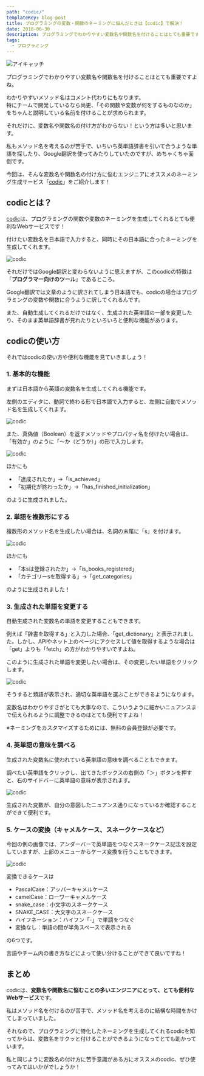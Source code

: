 ```yaml
---
path: "codic/"
templateKey: blog-post
title: プログラミングの変数・関数のネーミングに悩んだときは【codic】で解決！
date: 2018-06-30
description: プログラミングでわかりやすい変数名や関数名を付けることはとても重要ですよね。 わかりやすいメソッド名はコメント代わりにもなります。特にチームで開発しているなら尚更、「その関数や変数が何をするものなのか」をちゃんと説明して ...
tags:
  - プログラミング
---
```

![アイキャッチ](/img/post/20180630/20180630eyecatch-min.png)

プログラミングでわかりやすい変数名や関数名を付けることはとても重要ですよね。

わかりやすいメソッド名はコメント代わりにもなります。  
特にチームで開発しているなら尚更、「その関数や変数が何をするものなのか」をちゃんと説明している名前を付けることが求められます。

それだけに、変数名や関数名の付け方がわからない！という方は多いと思います。

私もメソッド名を考えるのが苦手で、いちいち英単語辞書を引いて合うような単語を探したり、Google翻訳を使ってみたりしていたのですが、めちゃくちゃ面倒です。

今回は、そんな変数名や関数名の付け方に悩むエンジニアにオススメのネーミング生成サービス「[codic](https://codic.jp/)」をご紹介します！

## codicとは？

[codic](https://codic.jp/)は、プログラミングの関数や変数のネーミングを生成してくれるとても便利なWebサービスです！

付けたい変数名を日本語で入力すると、同時にその日本語に合ったネーミングを生成してくれます。

![codic](/img/post/20180630/home-min.png)

それだけではGoogle翻訳と変わらないように思えますが、このcodicの特徴は「**プログラマー向けのツール**」であるところ。

Google翻訳では文章のように訳されてしまう日本語でも、codicの場合はプログラミングの変数や関数に合うように訳してくれるんです。

また、自動生成してくれるだけではなく、生成された英単語の一部を変更したり、そのまま英単語辞書が見れたりといろいろと便利な機能があります。

## codicの使い方

それではcodicの使い方や便利な機能を見ていきましょう！

### 1. 基本的な機能
まずは日本語から英語の変数名を生成してくれる機能です。

左側のエディタに、動詞で終わる形で日本語で入力すると、左側に自動でメソッド名を生成してくれます。

![codic](/img/post/20180630/1-min.png)

また、真偽値（Boolean）を返すメソッドやプロパティ名を付けたい場合は、「有効か」のように「〜か（どうか）」の形で入力します。

![codic](/img/post/20180630/2-min.png)

ほかにも

- 「達成されたか」→「is_achieved」
- 「初期化が終わったか」→「has_finished_initialization」

のように生成されました。

### 2. 単語を複数形にする
複数形のメソッド名を生成したい場合は、名詞の末尾に「s」を付けます。

![codic](/img/post/20180630/3-min.png)

ほかにも

- 「本sは登録されたか」→「is_books_registered」
- 「カテゴリーsを取得する」→「get_categories」

のように生成されました！

### 3. 生成された単語を変更する
自動生成された変数名の単語を変更することもできます。

例えば「辞書を取得する」と入力した場合、「get_dictionary」と表示されました。しかし、APIやネット上のページにアクセスして値を取得するような場合は「get」よりも「fetch」の方がわかりやすいですよね。

このように生成された単語を変更したい場合は、その変更したい単語をクリックします。

![codic](/img/post/20180630/4-min.png)

そうすると類語が表示され、適切な英単語を選ぶことができるようになります。

変数名はわかりやすさがとても大事なので、こういうように細かいニュアンスまで伝えられるように調整できるのはとても便利ですよね！

※ネーミングをカスタマイズするためには、無料の会員登録が必要です。

### 4. 英単語の意味を調べる
生成された変数名に使われている英単語の意味を調べることもできます。

調べたい英単語をクリックし、出てきたボックスの右側の「＞」ボタンを押すと、右のサイドバーに英単語の意味が表示されます。

![codic](/img/post/20180630/5-min.png)

生成された変数が、自分の意図したニュアンス通りになっているか確認することができて便利です。

### 5. ケースの変換（キャメルケース、スネークケースなど）
今回の例の画像では、アンダーバーで英単語をつなぐスネークケース記法を設定していますが、上部のメニューからケース変換を行うこともできます。

![codic](/img/post/20180630/6-min.png)

変換できるケースは

- PascalCase：アッパーキャメルケース
- camelCase：ローワーキャメルケース
- snake_case：小文字のスネークケース
- SNAKE_CASE：大文字のスネークケース
- ハイフネーション：ハイフン「-」で単語をつなぐ
- 変換なし：単語の間が半角スペースで表示される

の6つです。

言語やチーム内の書き方などによって使い分けることができて良いですね！

## まとめ
codicは、**変数名や関数名に悩むことの多いエンジニアにとって、とても便利なWebサービス**です。

私はメソッド名を付けるのが苦手で、メソッド名を考えるのに結構な時間をかけてしまっていました。

それなので、プログラミングに特化したネーミングを生成してくれるcodicを知ってからは、変数名をサクッと付けることができるようになってとても助かっています。

私と同じように変数名の付け方に苦手意識がある方にオススメのcodic、ぜひ使ってみてはいかがでしょうか！